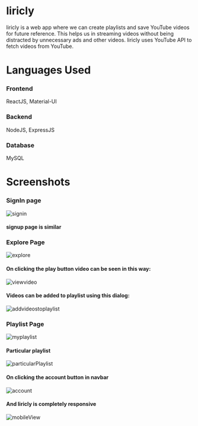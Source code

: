 # liricly
liricly is a web app where we can create playlists and save YouTube videos for future reference. This helps us in streaming videos without being distracted by unnecessary ads and other videos. liricly uses YouTube API to fetch videos from YouTube.

# Languages Used

### Frontend 
ReactJS, Material-UI

### Backend
NodeJS, ExpressJS

### Database
MySQL

# Screenshots

### SignIn page
![signin](https://user-images.githubusercontent.com/68556975/128869832-8511d450-d36f-4f3c-bfbb-b72d8bf0cd21.JPG)
#### signup page is similar

### Explore Page
![explore](https://user-images.githubusercontent.com/68556975/128870361-af15d8df-694f-4a0d-9c66-a22e657db0ba.JPG)

#### On clicking the play button video can be seen in this way:
![viewvideo](https://user-images.githubusercontent.com/68556975/128870605-d7336889-540a-429f-a29c-2726a4a83438.JPG)

#### Videos can be added to playlist using this dialog:
![addvideostoplaylist](https://user-images.githubusercontent.com/68556975/128871102-27f372aa-7515-4c97-a3dd-574b5976ca66.JPG)

### Playlist Page
![myplaylist](https://user-images.githubusercontent.com/68556975/128871932-4b907a47-52e1-4a24-8bdc-4fb91933c818.JPG)

#### Particular playlist
![particularPlaylist](https://user-images.githubusercontent.com/68556975/128872037-37fa7d09-5a68-4fb0-aa08-7635647604e1.JPG)

#### On clicking the account button in navbar
![account](https://user-images.githubusercontent.com/68556975/128872970-4da209e4-bb9c-4487-89e5-49805dd4bcf9.JPG)

#### And liricly is completely responsive
![mobileView](https://user-images.githubusercontent.com/68556975/128872159-69b6cd2b-d8ee-4198-9af6-dd3bca58d462.JPG)
